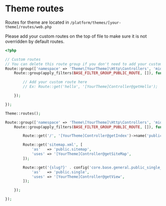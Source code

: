# Theme routes

Routes for theme are located in `/platform/themes/[your-theme]/routes/web.php`

Please add your custom routes on the top of file to make sure it is not overridden by default routes.

    
```php
<?php

// Custom routes
// You can delete this route group if you don't need to add your custom routes.
Route::group(['namespace' => 'Theme\[YourTheme]\Http\Controllers', 'middleware' => 'web'], function () {
    Route::group(apply_filters(BASE_FILTER_GROUP_PUBLIC_ROUTE, []), function () {

        // Add your custom route here
        // Ex: Route::get('hello', '[YourTheme]Controller@getHello');

    });

});

Theme::routes();

Route::group(['namespace' => 'Theme\[YourTheme]\Http\Controllers', 'middleware' => 'web'], function () {
    Route::group(apply_filters(BASE_FILTER_GROUP_PUBLIC_ROUTE, []), function () {

        Route::get('/', '[YourTheme]Controller@getIndex')->name('public.index');

        Route::get('sitemap.xml', [
            'as'   => 'public.sitemap',
            'uses' => '[YourTheme]Controller@getSiteMap',
        ]);

        Route::get('{slug?}' . config('core.base.general.public_single_ending_url'), [
            'as'   => 'public.single',
            'uses' => '[YourTheme]Controller@getView',
        ]);

    });

});
```